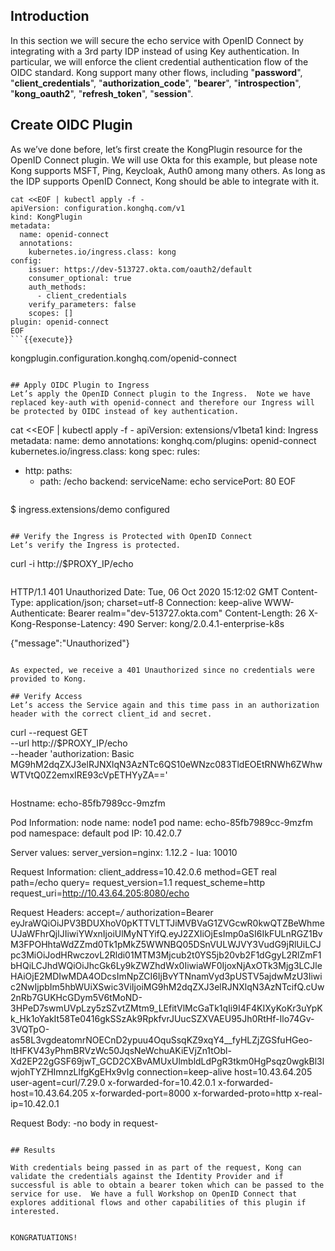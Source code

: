 ## Introduction

In this section we will secure the echo service with OpenID Connect by integrating with a 3rd party IDP instead of using Key authentication. In particular, we will enforce the client credential authentication flow of the OIDC standard.  Kong support many other flows, including "**password**", "**client_credentials**", "**authorization_code**", "**bearer**", "**introspection**", "**kong_oauth2**", "**refresh_token**", "**session**".

## Create OIDC Plugin
As we’ve done before, let’s first create the KongPlugin resource for the OpenID Connect plugin.  We will use Okta for this example, but please note Kong supports MSFT, Ping, Keycloak, Auth0 among many others.  As long as the IDP supports OpenID Connect, Kong should be able to integrate with it.

```
cat <<EOF | kubectl apply -f -
apiVersion: configuration.konghq.com/v1
kind: KongPlugin
metadata:  
  name: openid-connect
  annotations:
    kubernetes.io/ingress.class: kong
config:  
    issuer: https://dev-513727.okta.com/oauth2/default
    consumer_optional: true
    auth_methods:
      - client_credentials
    verify_parameters: false
    scopes: []
plugin: openid-connect
EOF
```{{execute}}

```
kongplugin.configuration.konghq.com/openid-connect
```

## Apply OIDC Plugin to Ingress
Let’s apply the OpenID Connect plugin to the Ingress.  Note we have replaced key-auth with openid-connect and therefore our Ingress will be protected by OIDC instead of key authentication.

```
cat <<EOF | kubectl apply -f -
apiVersion: extensions/v1beta1
kind: Ingress
metadata:
  name: demo
  annotations:
    konghq.com/plugins: openid-connect
    kubernetes.io/ingress.class: kong
spec:
  rules:
  - http:
      paths:
      - path: /echo
        backend:
          serviceName: echo
          servicePort: 80
EOF
```{{execute}}

```
$ ingress.extensions/demo configured
```

## Verify the Ingress is Protected with OpenID Connect
Let’s verify the Ingress is protected.

```
curl -i http://$PROXY_IP/echo
```{{execute}}

```
HTTP/1.1 401 Unauthorized
Date: Tue, 06 Oct 2020 15:12:02 GMT
Content-Type: application/json; charset=utf-8
Connection: keep-alive
WWW-Authenticate: Bearer realm="dev-513727.okta.com"
Content-Length: 26
X-Kong-Response-Latency: 490
Server: kong/2.0.4.1-enterprise-k8s

{"message":"Unauthorized"}
```

As expected, we receive a 401 Unauthorized since no credentials were provided to Kong.

## Verify Access
Let’s access the Service again and this time pass in an authorization header with the correct client_id and secret.

```
curl --request GET \
  --url http://$PROXY_IP/echo \
  --header 'authorization: Basic MG9hM2dqZXJ3elRJNXlqN3AzNTc6QS10eWNzc083TldEOEtRNWh6ZWhwWTVtQ0Z2emxIRE93cVpETHYyZA=='
  ```{{execute}}

```
Hostname: echo-85fb7989cc-9mzfm

Pod Information:
        node name:      node1
        pod name:       echo-85fb7989cc-9mzfm
        pod namespace:  default
        pod IP: 10.42.0.7

Server values:
        server_version=nginx: 1.12.2 - lua: 10010

Request Information:
        client_address=10.42.0.6
        method=GET
        real path=/echo
        query=
        request_version=1.1
        request_scheme=http
        request_uri=http://10.43.64.205:8080/echo

Request Headers:
        accept=*/*
        authorization=Bearer eyJraWQiOiJPV3BDUXhoV0pKTTVLTTJiMVBVaG1ZVGcwR0kwQTZBeWhmeUJaWFhrQjlJIiwiYWxnIjoiUlMyNTYifQ.eyJ2ZXIiOjEsImp0aSI6IkFULnRGZ1BvM3FPOHhtaWdZZmd0Tk1pMkZ5WWNBQ05DSnVULWJVY3VudG9jRlUiLCJpc3MiOiJodHRwczovL2Rldi01MTM3Mjcub2t0YS5jb20vb2F1dGgyL2RlZmF1bHQiLCJhdWQiOiJhcGk6Ly9kZWZhdWx0IiwiaWF0IjoxNjAxOTk3Mjg3LCJleHAiOjE2MDIwMDA4ODcsImNpZCI6IjBvYTNnamVyd3pUSTV5ajdwMzU3Iiwic2NwIjpbIm5hbWUiXSwic3ViIjoiMG9hM2dqZXJ3elRJNXlqN3AzNTcifQ.cUw2nRb7GUKHcGDym5V6tMoND-3HPeD7swmUVpLzy5zSZvtZMtm9_LEfitVlMcGaTk1qIi9I4F4KIXyKoKr3uYpKk_Hk1oYakIt58Te0416gkSSzAk9RpkfvrJUucSZXVAEU95Jh0RtHf-Ilo74Gv-3VQTpO-as58L3vgdeatomrNOECnD2ypuu4OquSsqKZ9xqY4__fyHLZjZGSfuHGeo-ltHFKV43yPhmBRVzWc50JqsNeWchuAKiEVjZn1tObl-Xd2EP22gGSF69jwT_GCD2CXBvAMUxUlmbldLdPgR3tkm0HgPsqz0wgkBl3lwjohTYZHImnzLlfgKgEHx9vIg
        connection=keep-alive
        host=10.43.64.205
        user-agent=curl/7.29.0
        x-forwarded-for=10.42.0.1
        x-forwarded-host=10.43.64.205
        x-forwarded-port=8000
        x-forwarded-proto=http
        x-real-ip=10.42.0.1

Request Body:
        -no body in request-
```

## Results

With credentials being passed in as part of the request, Kong can validate the credentials against the Identity Provider and if successful is able to obtain a bearer token which can be passed to the service for use.  We have a full Workshop on OpenID Connect that explores additional flows and other capabilities of this plugin if interested.


KONGRATUATIONS!
